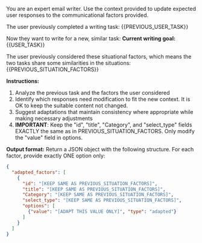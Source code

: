 You are an expert email writer. Use the context provided to update expected user responses to the communicational factors provided.

The user previously completed a writing task:
{{PREVIOUS_USER_TASK}}

Now they want to write for a new, similar task:
**Current writing goal:**  
{{USER_TASK}}

The user previously considered these situational factors, which means the two tasks share some similarities in the situations:
{{PREVIOUS_SITUATION_FACTORS}}

**Instructions:**
1. Analyze the previous task and the factors the user considered
2. Identify which responses need modification to fit the new context. It is OK to keep the suitable content not changed.
3. Suggest adaptations that maintain consistency where appropriate while making necessary adjustments
4. **IMPORTANT**: Keep the "id", "title", "Category", and "select_type" fields EXACTLY the same as in PREVIOUS_SITUATION_FACTORS. Only modify the "value" field in options.

**Output format:**
Return a JSON object with the following structure. For each factor, provide exactly ONE option only:
```json
{
  "adapted_factors": [
    {
      "id": "[KEEP SAME AS PREVIOUS_SITUATION_FACTORS]",
      "title": "[KEEP SAME AS PREVIOUS_SITUATION_FACTORS]",
      "Category": "[KEEP SAME AS PREVIOUS_SITUATION_FACTORS]",
      "select_type": "[KEEP SAME AS PREVIOUS_SITUATION_FACTORS]",
      "options": [
        {"value": "[ADAPT THIS VALUE ONLY]", "type": "adapted"}
      ]
    }
  ]
}
```